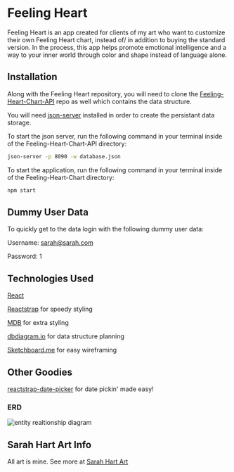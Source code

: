 # Feeling Heart

Feeling Heart is an app created for clients of my art who want to customize their own Feeling Heart chart, instead of/ in addition to buying the standard version. In the process, this app helps promote emotional intelligence and a way to your inner world through color and shape instead of language alone.

## Installation

Along with the Feeling Heart repository, you will need to clone the [Feeling-Heart-Chart-API](https://github.com/sarah-hart-landolt/Feeling-Heart-Chart-API) repo as well which contains the data structure.

You will need [json-server](https://www.npmjs.com/package/json-server) installed in order to create the persistant data storage.

To start the json server, run the following command in your terminal inside of the Feeling-Heart-Chart-API directory:

```bash
json-server -p 8090 -w database.json
```
To start the application, run the following command in your terminal inside of the Feeling-Heart-Chart directory:

```bash
npm start
```
## Dummy User Data

To quickly get to the data login with the following dummy user data:

Username: sarah@sarah.com

Password: 1

## Technologies Used

[React](https://reactjs.org/)

[Reactstrap](https://reactstrap.github.io/) for speedy styling

[MDB](https://mdbootstrap.com/docs/react/getting-started/download/) for extra styling

[dbdiagram.io](https://dbdiagram.io/home) for data structure planning

[Sketchboard.me](https://sketchboard.me/home) for easy wireframing


## Other Goodies

[reactstrap-date-picker](https://github.com/afialapis/reactstrap-date-picker) for date pickin' made easy!

### ERD

![entity realtionship diagram](./src/components/images/FeelingHeartERd.png)

## Sarah Hart Art Info

All art is mine. See more at [Sarah Hart Art](https://sarahhartlandolt.com/)
